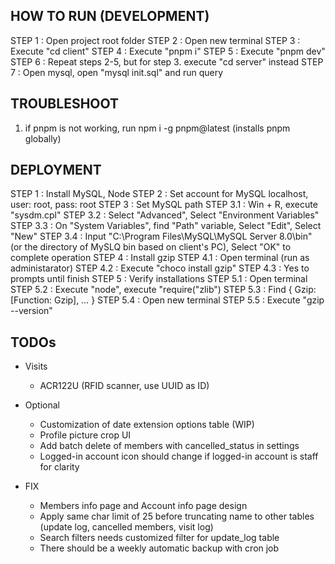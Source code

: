 ## HOW TO RUN (DEVELOPMENT)
STEP 1 : Open project root folder
STEP 2 : Open new terminal
STEP 3 : Execute "cd client"
STEP 4 : Execute "pnpm i"
STEP 5 : Execute "pnpm dev"
STEP 6 : Repeat steps 2-5, but for step 3. execute "cd server" instead
STEP 7 : Open mysql, open "mysql init.sql" and run query

## TROUBLESHOOT
1. if pnpm is not working, run npm i -g pnpm@latest (installs pnpm globally)

## DEPLOYMENT
STEP 1 : Install MySQL, Node
STEP 2 : Set account for MySQL localhost, user: root, pass: root
STEP 3 : Set MySQL path
  STEP 3.1 : Win + R, execute "sysdm.cpl"
  STEP 3.2 : Select "Advanced", Select "Environment Variables"
  STEP 3.3 : On "System Variables", find "Path" variable, Select "Edit", Select "New"
  STEP 3.4 : Input "C:\Program Files\MySQL\MySQL Server 8.0\bin" (or the directory of MySLQ bin based on client's PC), Select "OK" to complete operation
STEP 4 : Install gzip
  STEP 4.1 : Open terminal (run as administarator)
  STEP 4.2 : Execute "choco install gzip"
  STEP 4.3 : Yes to prompts until finish
STEP 5 : Verify installations
  STEP 5.1 : Open terminal
  STEP 5.2 : Execute "node", execute "require("zlib")
  STEP 5.3 : Find { Gzip: [Function: Gzip], … }
  STEP 5.4 : Open new terminal
  STEP 5.5 : Execute "gzip --version"

## TODOs
- Visits
  - ACR122U (RFID scanner, use UUID as ID)

- Optional
  - Customization of date extension options table (WIP)
  - Profile picture crop UI
  - Add batch delete of members with cancelled_status in settings
  - Logged-in account icon should change if logged-in account is staff for clarity

- FIX
  - Members info page and Account info page design
  - Apply same char limit of 25 before truncating name to other tables (update log, cancelled members, visit log)
  - Search filters needs customized filter for update_log table
  - There should be a weekly automatic backup with cron job